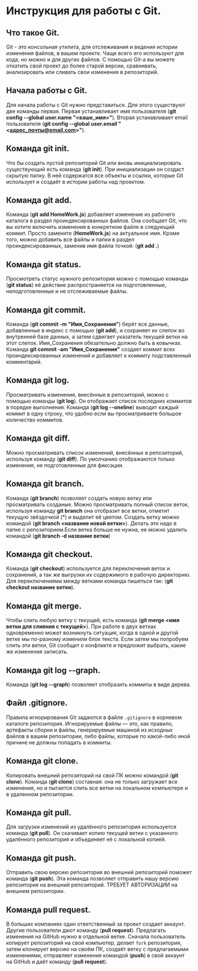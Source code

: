 # Инструкция для работы с Git.

## Что такое Git.

Git - это консольная утилита, для отслеживания и ведения истории изменения файлов, в вашем проекте. Чаще всего его используют для кода, но можно и для других файлов. С помощью Git-a вы можете откатить свой проект до более старой версии, сравнивать, анализировать или сливать свои изменения в репозиторий. 

## Начала работы c Git.

Для начала работы с Git нужно представиться. Для этого существуют две команды первая. Первая устанавливает имя пользователя (**git config --global user.name "<ваше_имя>"**). Вторая устанавливает email пользователя (**git config --global user.email "<адрес_почты@email.com>"**).

## Команда **git init**.

Что бы cоздать пустой репозиторий Git или вновь инициализировать существующий есть команда (**git init**). При инициализации он создаст скрытую папку. В ней содержатся все объекты и ссылки, которые Git использует и создаёт в истории работы над проектом.

## Команда **git add**.

Команда (**git add HomeWork.js**) добавляет изменение из рабочего каталога в раздел проиндексированных файлов. Она сообщает Git, что вы хотите включить изменения в конкретном файле в следующий коммит. Просто замените (**HomeWork.js**) на актуальное имя. Кроме того, можно добавить все файлы и папки в раздел проиндексированных, заменив имя файла точкой: (**git add .**)

## Команда **git status**.

Просмотреть статус нужного репозитория можно с помощью команды (**git status**) её действие распространяется на подготовленные, неподготовленные и не отслеживаемые файлы.

## Команда **git commit**.

Команда (**git commit -m "Имя_Сохранения"**) берёт все данные, добавленные в индекс с помощью (**git add**), и сохраняет их слепок во внутренней базе данных, а затем сдвигает указатель текущей ветки на этот слепок. Имя_Сохранения обезательно должно быть в ковычках. Команда **git commit -am "Имя_Сохранения"** создает коммит всех проиндексированных изменений и добавляет к коммиту подставленный комментарий. 

## Команда **git log**.

Просматривать изменения, внесённые в репозиторий, можно с помощью команды (**git log**). Он отображает список последних коммитов в порядке выполнения. Команда (**git log --oneline**) выводит каждый коммит в одну строку, что удобно если вы просматриваете большое количество коммитов.

## Команда **git diff**.

Можно просматривать список изменений, внесённых в репозиторий, используя команду (**git diff**). По умолчанию отображаются только изменения, не подготовленные для фиксации.

## Команда **git branch**.

Команда (**git branch**) позволяет создать новую ветку или просматривать созданые. Можно просматривать полный список веток, используя команду **git branch** она отобразит все ветки, отметит текущую звёздочкой (*) и выделит её цветом. Создать ветку можно командой (**git branch <название новой ветки>**). Делать это надо в папке с репозиторием.Если ветка больше не нужна, ее можно удалить командой  (**git branch -d название ветки**)

## Команда **git checkout**.

Команда (**git checkout**) используется для переключения веток и сохранений, а так же выгрузки их содержимого в рабочую директорию. Для переключениями между ветками команда пишеться так: (**git checkout название ветки**).

## Команда **git merge**.

Чтобы слить любую ветку с текущей, есть команда (**git merge <имя ветки для слияния с текущей>**). При работе в двух ветках одновременно может возникнуть ситуация, когда в одной и другой ветке мы по-разному изменили блок текста. Если затем мы попробуем слить эти ветки, Git сообщит о конфликте и предложит выбрать, какие же изменения записать.

## Команда **git log --graph**.

Команда (**git log --graph**) позволяет отобразить коммиты в виде дерева.

## Файл **.gitignore**.

Правила игнорирования Git задаются в файле `.gitignore` в корневом каталоге репозитория. Игнорируемые файлы — это, как правило, артефакты сборки и файлы, генерируемые машиной из исходных файлов в вашем репозитории, либо файлы, которые по какой-либо иной причине не должны попадать в коммиты.

## Команда **git clone**.

Копировать внешний репозиторий на свой ПК можно командой (**git clone**). Команда (**git clone**) составная: она не только загружает все изменения, но и пытается слить  все ветки на локальном компьютере и в удаленном репозитории.

## Команда **git pull**.

Для загрузки изменений из удалённого репозитория используется команда (**git pull**). Он скачивает копию текущей ветки с указанного удалённого репозитория и объединяет её с локальной копией.

## Команда **git push**.

Отправить свою версию репозитория во внешний репозиторий поможет команда (**git push**). Эта команда позволяет отправить нашу версию репозитория на внешний репозиторий. ТРЕБУЕТ АВТОРИЗАЦИИ на внешнем репозитории.

## Команда **pull request**.

В больших компаниях один ответственный за проект создает аккаунт. Другие пользователи дают команду (**pull request**). Предлагать изменения на GitHub нужно в отдельной ветке. Сначала пользователь копирует репозиторий на свой компьютер, делает `fork` репозитория, затем клонирует версию на своём ПК, создаёт ветку с предлагаемыми изменениями, отправляет изменения командой (**push**) в свой аккаунт на GitHub и даёт команду (**pull request**).
